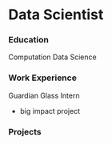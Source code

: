 # Data Scientist  

### Education
Computation Data Science 

### Work Experience
Guardian Glass Intern 
- big impact project

### Projects

